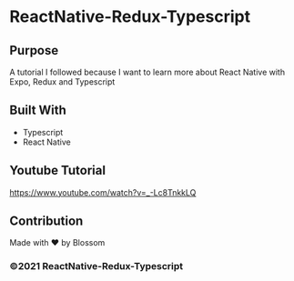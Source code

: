 # ReactNative-Redux-Typescript

## Purpose
A tutorial I followed because I want to learn more about React Native with Expo, Redux and Typescript

## Built With
* Typescript
* React Native

## Youtube Tutorial
https://www.youtube.com/watch?v=_-Lc8TnkkLQ

## Contribution
Made with ❤️ by Blossom

### ©️2021 ReactNative-Redux-Typescript
